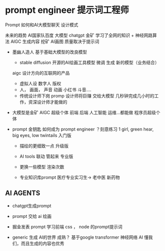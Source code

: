 # prompt engineer 提示词工程师

Prompt 如何和AI大模型聊天 设计模式 

未来的趋势 AI国家队百度
大模型 chatgpt 金矿 学习了全网的知识 + 神经网路算法
AIGC  生成内容 挖矿
AI画图 质量取决于提示词

- 墨幽人造人   基于基础大模型的改良模型
    - stable diffusion 开源的AI绘画工具模型   微调
        生成 新的模型（业务结合）

    aigc 设计方向的互联网的产品
    - 虚拟人设 数字人 版权
    - 人， 画面， 声音 动画
        小红书 斗音....
    - 传统设计师下岗 promp 设计师将巨赚  交给大模型
        几秒钟完成几小时的工作，资深设计师才能做的

- 大模型是金矿 AIGC 超级个体
    前端  后端  人工智能  运维...都能做 程序员超级个体

- prompt 金钥匙 
    如何成为 prompt engineer ？刻意练习
    1 girl, green hear, big eyes, low twintails  入门版
    - 描绘的更细致一点 升级版
    - AI tools 联动 管起来 专业版

    - 更换一些模型 渲染次数 
    - 专业知识库prompt  医疗专业实习生->  老中医 新药物

## AI AGENTS
- chatgpt生成prompt
- prompt 交给 ai 绘画

- 掘金发表
    prompt 学习前端 css ， node 的prompt提示词

- generic 生成
    AI的世界
    成熟？ 基于google transformer 神经网络 AI 懂我们，而且生成的内容也优秀